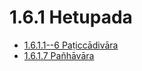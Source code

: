 

# 1.6.1 Hetupada

* [1.6.1.1--6 Paṭiccādivāra](1.6.1/1.6.1.1--6.md)
* [1.6.1.7 Pañhāvāra](1.6.1/1.6.1.7.md)



